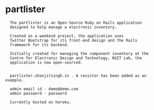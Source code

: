 partlister
==========

      The partlister is an Open-Source Ruby on Rails application 
      designed to help manage a electronic inventory.
      
      Created as a weekend project, the application uses 
      Twitter Bootstrap for its front-end design and the Rails
      framework for its backend.
      
      Initially created for managing the component inventory at the 
      Centre for Electronic Design and Technology, NSIT Lab, the 
      application is now open-sourced.
      
      
      partlister.shanjitsingh.in . A resistor has been added as an example.
      
      admin email id - demo@demo.com
      admin password - password
      
      Currently hosted on heroku.
      
      

